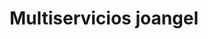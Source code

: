 ---
title: "Multiservicios joangel"
url: /puerto-la-cruz/multiservicios-joangel/
shop: Autowerkstatt
---